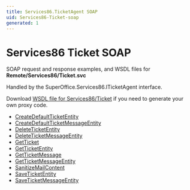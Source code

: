 ```yaml
---
title: Services86.TicketAgent SOAP
uid: Services86-Ticket-soap
generated: 1
---
```


# Services86 Ticket SOAP

SOAP request and response examples, and WSDL files for **Remote/Services86/Ticket.svc**

Handled by the <see cref="T:SuperOffice.Services86.ITicketAgent">SuperOffice.Services86.ITicketAgent</see> interface.



Download [WSDL file for Services86/Ticket](../Services86-Ticket.md) if you need to generate your own proxy code.

* [CreateDefaultTicketEntity](CreateDefaultTicketEntity.md)
* [CreateDefaultTicketMessageEntity](CreateDefaultTicketMessageEntity.md)
* [DeleteTicketEntity](DeleteTicketEntity.md)
* [DeleteTicketMessageEntity](DeleteTicketMessageEntity.md)
* [GetTicket](GetTicket.md)
* [GetTicketEntity](GetTicketEntity.md)
* [GetTicketMessage](GetTicketMessage.md)
* [GetTicketMessageEntity](GetTicketMessageEntity.md)
* [SanitizeMailContent](SanitizeMailContent.md)
* [SaveTicketEntity](SaveTicketEntity.md)
* [SaveTicketMessageEntity](SaveTicketMessageEntity.md)

